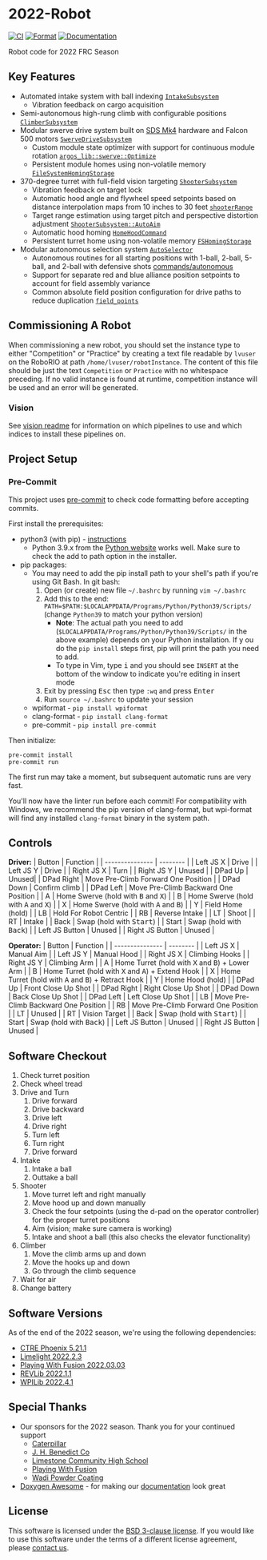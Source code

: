 # 2022-Robot

[![CI](https://github.com/FRC1756-Argos/2022-Robot/actions/workflows/ci.yml/badge.svg)](https://github.com/FRC1756-Argos/2022-Robot/actions/workflows/ci.yml) [![Format](https://github.com/FRC1756-Argos/2022-Robot/actions/workflows/format.yml/badge.svg)](https://github.com/FRC1756-Argos/2022-Robot/actions/workflows/format.yml) [![Documentation](https://github.com/FRC1756-Argos/2022-Robot/actions/workflows/doxygen.yml/badge.svg)](https://github.com/FRC1756-Argos/2022-Robot/actions/workflows/doxygen.yml)

Robot code for 2022 FRC Season

## Key Features

 * Automated intake system with ball indexing [`IntakeSubsystem`](src/main/include/subsystems/intake_subsystem.h)
   * Vibration feedback on cargo acquisition
 * Semi-autonomous high-rung climb with configurable positions [`ClimberSubsystem`](src/main/include/subsystems/climber_subsystem.h)
 * Modular swerve drive system built on [SDS Mk4](https://www.swervedrivespecialties.com/products/mk4-swerve-module) hardware and Falcon 500 motors [`SwerveDriveSubsystem`](src/main/include/subsystems/swerve_drive_subsystem.h)
   * Custom module state optimizer with support for continuous module rotation [`argos_lib::swerve::Optimize`](src/argos_lib/general/swerve_utils.h)
   * Persistent module homes using non-volatile memory [`FileSystemHomingStorage`](src/main/include/utils/file_system_homing_storage.h)
 * 370-degree turret with full-field vision targeting [`ShooterSubsystem`](src/main/include/subsystems/shooter_subsystem.h)
   * Vibration feedback on target lock
   * Automatic hood angle and flywheel speed setpoints based on distance interpolation maps from 10 inches to 30 feet [`shooterRange`](src/main/include/constants/interpolation_maps.h)
   * Target range estimation using target pitch and perspective distortion adjustment [`ShooterSubsystem::AutoAim`](src/main/include/subsystems/shooter_subsystem.h)
   * Automatic hood homing [`HomeHoodCommand`](src/include/commands/home_hood_command.h)
   * Persistent turret home using non-volatile memory [`FSHomingStorage`](src/main/include/utils/homing_storage_interface.h)
 * Modular autonomous selection system [`AutoSelector`](src/main/include/utils/auto_selector.h)
   * Autonomous routines for all starting positions with 1-ball, 2-ball, 5-ball, and 2-ball with defensive shots [commands/autonomous](src/main/include/commands/autonomous)
   * Support for separate red and blue alliance position setpoints to account for field assembly variance
   * Common absolute field position configuration for drive paths to reduce duplication [`field_points`](src/main/include/constants/field_points.h)

## Commissioning A Robot

When commissioning a new robot, you should set the instance type to either "Competition" or "Practice" by creating a text file readable by `lvuser` on the RoboRIO at path `/home/lvuser/robotInstance`.  The content of this file should be just the text `Competition` or `Practice` with no whitespace preceding.  If no valid instance is found at runtime, competition instance will be used and an error will be generated.

### Vision

See [vision readme](vision/READMEM.md) for information on which pipelines to use and which indices to install these pipelines on.

## Project Setup

### Pre-Commit

This project uses [pre-commit](https://pre-commit.com/) to check code formatting before accepting commits.

First install the prerequisites:

* python3 (with pip) - [instructions](https://realpython.com/installing-python/)
  * Python 3.9.x from the [Python website](https://www.python.org/downloads/) works well.  Make sure to check the add to path option in the installer.
* pip packages:
  * You may need to add the pip install path to your shell's path if you're using Git Bash.  In git bash:
    1. Open (or create) new file `~/.bashrc` by running `vim ~/.bashrc`
    2. Add this to the end: `PATH=$PATH:$LOCALAPPDATA/Programs/Python/Python39/Scripts/` (change `Python39` to match your python version)
       * **Note**: The actual path you need to add (`$LOCALAPPDATA/Programs/Python/Python39/Scripts/` in the above example) depends on your Python installation.  If y ou do the `pip install` steps first, pip will print the path you need to add.
       * To type in Vim, type <kbd>i</kbd> and you should see `INSERT` at the bottom of the window to indicate you're editing in insert mode
    3. Exit by pressing <kbd>Esc</kbd> then type `:wq` and press <kbd>Enter</kbd>
    4. Run `source ~/.bashrc` to update your session
  * wpiformat - `pip install wpiformat`
  * clang-format - `pip install clang-format`
  * pre-commit - `pip install pre-commit`

Then initialize:

```
pre-commit install
pre-commit run
```

The first run may take a moment, but subsequent automatic runs are very fast.

You'll now have the linter run before each commit!  For compatibility with Windows, we recommend the pip version of clang-format, but wpi-format will find any installed `clang-format` binary in the system path.

## Controls

**Driver:**
| Button          | Function |
| --------------- | -------- |
| Left JS X       | Drive |
| Left JS Y       | Drive |
| Right JS X      | Turn |
| Right JS Y      | Unused |
| DPad Up         | Unused|
| DPad Right      | Move Pre-Climb Forward One Position |
| DPad Down       | Confirm climb |
| DPad Left       | Move Pre-Climb Backward One Position |
| A               | Home Swerve (hold with <kbd>B</kbd> and <kbd>X</kbd>) |
| B               | Home Swerve (hold with <kbd>A</kbd> and <kbd>X</kbd>) |
| X               | Home Swerve (hold with <kbd>A</kbd> and <kbd>B</kbd>) |
| Y               | Field Home (hold) |
| LB              | Hold For Robot Centric |
| RB              | Reverse Intake |
| LT              | Shoot |
| RT              | Intake |
| Back            | Swap (hold with <kbd>Start</kbd>) |
| Start           | Swap (hold with <kbd>Back</kbd>) |
| Left JS Button  | Unused |
| Right JS Button | Unused |

**Operator:**
| Button          | Function |
| --------------- | -------- |
| Left JS X       | Manual Aim |
| Left JS Y       | Manual Hood |
| Right JS X      | Climbing Hooks |
| Right JS Y      | Climbing Arm |
| A               | Home Turret (hold with <kbd>X</kbd> and <kbd>B</kbd>) + Lower Arm |
| B               | Home Turret (hold with <kbd>X</kbd> and <kbd>A</kbd>) + Extend Hook |
| X               | Home Turret (hold with <kbd>A</kbd> and <kbd>B</kbd>) + Retract Hook |
| Y               | Home Hood (hold) |
| DPad Up         | Front Close Up Shot |
| DPad Right      | Right Close Up Shot |
| DPad Down       | Back Close Up Shot |
| DPad Left       | Left Close Up Shot |
| LB              | Move Pre-Climb Backward One Position |
| RB              | Move Pre-Climb Forward One Position |
| LT              | Unused |
| RT              | Vision Target |
| Back            | Swap (hold with <kbd>Start</kbd>) |
| Start           | Swap (hold with <kbd>Back</kbd>) |
| Left JS Button  | Unused |
| Right JS Button | Unused |

## Software Checkout
1. Check turret position
2. Check wheel tread
3. Drive and Turn
    1. Drive forward
    2. Drive backward
    3. Drive left
    4. Drive right
    5. Turn left
    6. Turn right
    7. Drive forward
4. Intake
    1. Intake a ball
    2. Outtake a ball
5. Shooter
    1. Move turret left and right manually
    2. Move hood up and down manually
    3. Check the four setpoints (using the d-pad on the operator controller) for the proper turret positions
    4. Aim (vision; make sure camera is working)
    5. Intake and shoot a ball (this also checks the elevator functionality)
6. Climber
    1. Move the climb arms up and down
    2. Move the hooks up and down
    3. Go through the climb sequence
7. Wait for air
8. Change battery

## Software Versions

As of the end of the 2022 season, we're using the following dependencies:

 * [CTRE Phoenix 5.21.1](https://github.com/CrossTheRoadElec/Phoenix-Releases/releases/tag/v5.21.1.0)
 * [Limelight 2022.2.3](https://docs.limelightvision.io/en/latest/software_change_log.html)
 * [Playing With Fusion 2022.03.03](https://www.playingwithfusion.com/docview.php?docid=1205&catid=9012)
 * [REVLib 2022.1.1](https://docs.revrobotics.com/sparkmax/software-resources/spark-max-api-information#changelog)
 * [WPILib 2022.4.1](https://github.com/wpilibsuite/allwpilib/releases/tag/v2022.4.1)

## Special Thanks

 * Our sponsors for the 2022 season.  Thank you for your continued support
   * [Caterpillar](https://www.caterpillar.com/)
   * [J. H. Benedict Co](https://www.jhbenedict.com/)
   * [Limestone Community High School](https://www.limestone310.org/)
   * [Playing With Fusion](https://www.playingwithfusion.com/)
   * [Wadi Powder Coating](https://www.facebook.com/Wadipowdercoating/)
 * [Doxygen Awesome](https://jothepro.github.io/doxygen-awesome-css/) - for making our [documentation](https://frc1756-argos.github.io/2022-Robot/) look great

## License
This software is licensed under the [BSD 3-clause license](https://opensource.org/licenses/BSD-3-Clause). If you would like to use this software under the terms of a different license agreement, please [contact us](mailto:1756argos1756@limestone310.org).
